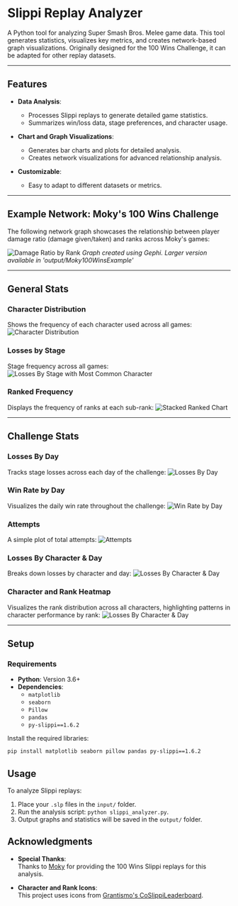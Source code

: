 # Slippi Replay Analyzer

A Python tool for analyzing Super Smash Bros. Melee game data. This tool generates statistics, visualizes key metrics, and creates network-based graph visualizations. Originally designed for the 100 Wins Challenge, it can be adapted for other replay datasets.

---

## Features

- **Data Analysis**:
  - Processes Slippi replays to generate detailed game statistics.
  - Summarizes win/loss data, stage preferences, and character usage.

- **Chart and Graph Visualizations**:
  - Generates bar charts and plots for detailed analysis.
  - Creates network visualizations for advanced relationship analysis.

- **Customizable**:
  - Easy to adapt to different datasets or metrics.

---

## Example Network: Moky's 100 Wins Challenge

The following network graph showcases the relationship between player damage ratio (damage given/taken) and ranks across Moky's games:

![Damage Ratio by Rank](output/Moky100WinsExample/graph_Moky100Wins_DamageRatio_sml.png)
*Graph created using Gephi.* *Larger version available in 'output/Moky100WinsExample'*

---

## General Stats

### Character Distribution
Shows the frequency of each character used across all games:
![Character Distribution](output/Moky100WinsExample/char_freq_all.png)

### Losses by Stage
Stage frequency across all games:
![Losses By Stage with Most Common Character](output/Moky100WinsExample/stage_freq_all.png)

### Ranked Frequency
Displays the frequency of ranks at each sub-rank:
![Stacked Ranked Chart](output/Moky100WinsExample/stacked_rank_chart.png)

---

## Challenge Stats

### Losses By Day
Tracks stage losses across each day of the challenge:
![Losses By Day](output/Moky100WinsExample/loss_stage_day.png)

### Win Rate by Day
Visualizes the daily win rate throughout the challenge:
![Win Rate by Day](output/Moky100WinsExample/win_rate.png)

### Attempts
A simple plot of total attempts:
![Attempts](output/Moky100WinsExample/plot_no_stages.png)

### Losses By Character & Day
Breaks down losses by character and day:
![Losses By Character & Day](output/Moky100WinsExample/char_loss.png)

### Character and Rank Heatmap
Visualizes the rank distribution across all characters, highlighting patterns in character performance by rank:
![Losses By Character & Day](output/Moky100WinsExample/rank_distribution_heatmap.png)


---

## Setup

### Requirements

- **Python**: Version 3.6+
- **Dependencies**:
  - `matplotlib`
  - `seaborn`
  - `Pillow`
  - `pandas`
  - `py-slippi==1.6.2`

Install the required libraries:
```bash
pip install matplotlib seaborn pillow pandas py-slippi==1.6.2
```

## Usage
To analyze Slippi replays:
1. Place your `.slp` files in the `input/` folder.
2. Run the analysis script: `python slippi_analyzer.py`.
3. Output graphs and statistics will be saved in the `output/` folder.

## Acknowledgments

- **Special Thanks**:  
  Thanks to [Moky](https://x.com/moky_dokie) for providing the 100 Wins Slippi replays for this analysis.

- **Character and Rank Icons**:  
  This project uses icons from [Grantismo's CoSlippiLeaderboard](https://github.com/Grantismo/CoSlippiLeaderboard).

